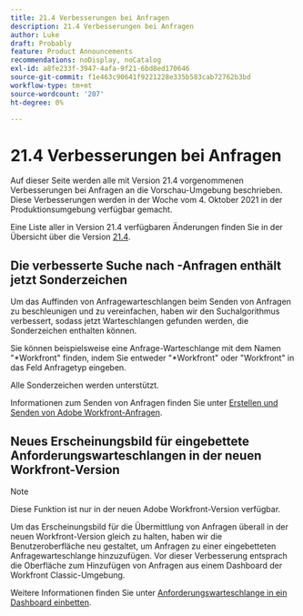 ```yaml
---
title: 21.4 Verbesserungen bei Anfragen
description: 21.4 Verbesserungen bei Anfragen
author: Luke
draft: Probably
feature: Product Announcements
recommendations: noDisplay, noCatalog
exl-id: a8fe233f-3947-4afa-9f21-6bd8ed170646
source-git-commit: f1e463c90641f9221228e335b583cab72762b3bd
workflow-type: tm+mt
source-wordcount: '207'
ht-degree: 0%

---
```


# 21.4 Verbesserungen bei Anfragen

Auf dieser Seite werden alle mit Version 21.4 vorgenommenen Verbesserungen bei Anfragen an die Vorschau-Umgebung beschrieben. Diese Verbesserungen werden in der Woche vom 4. Oktober 2021 in der Produktionsumgebung verfügbar gemacht.

Eine Liste aller in Version 21.4 verfügbaren Änderungen finden Sie in der Übersicht über die Version [21.4](../../../product-announcements/product-releases/21.4-release-activity/21-4-release-overview.md).

## Die verbesserte Suche nach -Anfragen enthält jetzt Sonderzeichen

Um das Auffinden von Anfragewarteschlangen beim Senden von Anfragen zu beschleunigen und zu vereinfachen, haben wir den Suchalgorithmus verbessert, sodass jetzt Warteschlangen gefunden werden, die Sonderzeichen enthalten können.

Sie können beispielsweise eine Anfrage-Warteschlange mit dem Namen &quot;&#42;Workfront&quot; finden, indem Sie entweder &quot;&#42;Workfront&quot; oder &quot;Workfront&quot; in das Feld Anfragetyp eingeben.

Alle Sonderzeichen werden unterstützt.

Informationen zum Senden von Anfragen finden Sie unter [Erstellen und Senden von Adobe Workfront-Anfragen](/help/quicksilver/manage-work/requests/create-requests/create-submit-requests.md).

## Neues Erscheinungsbild für eingebettete Anforderungswarteschlangen in der neuen Workfront-Version

>[!NOTE]
>
>Diese Funktion ist nur in der neuen Adobe Workfront-Version verfügbar.

Um das Erscheinungsbild für die Übermittlung von Anfragen überall in der neuen Workfront-Version gleich zu halten, haben wir die Benutzeroberfläche neu gestaltet, um Anfragen zu einer eingebetteten Anfragewarteschlange hinzuzufügen. Vor dieser Verbesserung entsprach die Oberfläche zum Hinzufügen von Anfragen aus einem Dashboard der Workfront Classic-Umgebung.

Weitere Informationen finden Sie unter [Anforderungswarteschlange in ein Dashboard einbetten](../../../reports-and-dashboards/dashboards/creating-and-managing-dashboards/embed-request-queue-dashboard.md).


